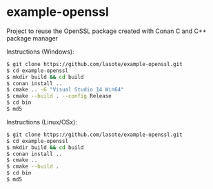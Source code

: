 # example-openssl
Project to reuse the OpenSSL package created with Conan C and C++ package manager

Instructions (Windows):

```bash
$ git clone https://github.com/lasote/example-openssl.git
$ cd example-openssl
$ mkdir build && cd build
$ conan install ..
$ cmake .. -G "Visual Studio 14 Win64"
$ cmake --build . --config Release
$ cd bin
$ md5
```

Instructions (Linux/OSx):

```bash
$ git clone https://github.com/lasote/example-openssl.git
$ cd example-openssl
$ mkdir build && cd build
$ conan install ..
$ cmake ..
$ cmake --build .
$ cd bin
$ md5
```